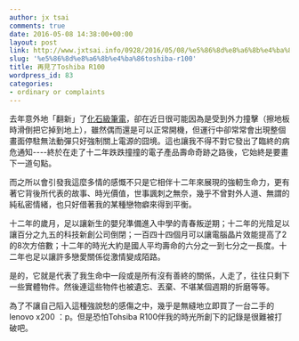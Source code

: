 ```yaml
---
author: jx tsai
comments: true
date: 2016-05-08 14:38:00+00:00
layout: post
link: http://www.jxtsai.info/0928/2016/05/08/%e5%86%8d%e8%a6%8b%e4%ba%86toshiba-r100/
slug: '%e5%86%8d%e8%a6%8b%e4%ba%86toshiba-r100'
title: 再見了Toshiba R100
wordpress_id: 83
categories:
- ordinary or complaints
---
```


去年意外地「翻新」了[化石級筆電](http://self.jxtsai.info/2015/07/blog-post_22.html)，卻在近日很可能因為是受到外力撞擊（擦地板時滑倒把它掉到地上），雖然偶而還是可以正常開機，但運行中卻常常會出現整個畫面停駐無法動彈只好強制關上電源的囧境。這也讓我不得不對它發出了臨終的病危通知----終於在走了十二年跌跌撞撞的電子產品壽命奇跡之路後，它始終是要畫下一道句點。  
  
而之所以會引發我這麼多情的感慨不只是它相伴十二年來展現的強軔生命力，更有著它背後所代表的故事、時光價值，世事諷刺之無奈，幾乎不曾對外人道、無謂的純私密情緒，也只好借著我的某種戀物癖來得到平衡。  
  
十二年的歲月，足以讓新生的嬰兒準備進入中學的青春叛逆期；十二年的光陰足以讓百分之九五的科技新創公司倒閉；一百四十四個月可以讓電腦晶片效能提高了2的8次方倍數；十二年的時光大約是國人平均壽命的六分之一到七分之一長度。十二年也足以讓許多戀愛關係從激情變成陌路。  
  
是的，它就是代表了我生命中一段或是所有沒有善終的關係，人走了，往往只剩下一些實體物件。然後連這些物件也被遺忘、丟棄、不堪某個週期的折磨等等。   
  
為了不讓自己䧟入這種強說愁的感傷之中，幾乎是無縫地立即買了一台二手的lenovo x200 ：p。但是恐怕Tohsiba R100伴我的時光所創下的記錄是很難被打破吧。

